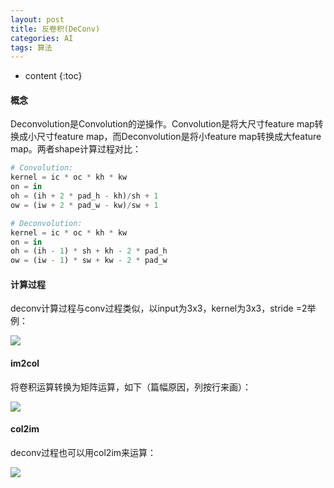 ```yaml
---
layout: post
title: 反卷积(DeConv)
categories: AI
tags: 算法
---
```


* content
{:toc}
#### 概念

Deconvolution是Convolution的逆操作。Convolution是将大尺寸feature map转换成小尺寸feature map，而Deconvolution是将小feature map转换成大feature map。两者shape计算过程对比：

```python
# Convolution:
kernel = ic * oc * kh * kw
on = in
oh = (ih + 2 * pad_h - kh)/sh + 1
ow = (iw + 2 * pad_w - kw)/sw + 1

# Deconvolution:
kernel = ic * oc * kh * kw
on = in
oh = (ih - 1) * sh + kh - 2 * pad_h
ow = (iw - 1) * sw + kw - 2 * pad_w
```

<!--more-->

#### 计算过程

deconv计算过程与conv过程类似，以input为3x3，kernel为3x3，stride =2举例：

![](https://github.com/HarmonyHu/harmonyhu.github.io/raw/master/_posts/images/deconv.png)

#### im2col

将卷积运算转换为矩阵运算，如下（篇幅原因，列按行来画）：

![](https://github.com/HarmonyHu/harmonyhu.github.io/raw/master/_posts/images/im2col.png)



#### col2im

deconv过程也可以用col2im来运算：

![](https://github.com/HarmonyHu/harmonyhu.github.io/raw/master/_posts/images/col2im.png)

